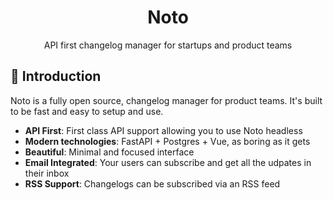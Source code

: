 <div align="center">

# Noto

  <p>API first changelog manager for startups and product teams</p>
</div>


## 👋 Introduction

Noto is a fully open source, changelog manager for product teams. It's built to be fast and easy to setup and use.

- **API First**: First class API support allowing you to use Noto headless
- **Modern technologies**: FastAPI + Postgres + Vue, as boring as it gets
- **Beautiful**: Minimal and focused interface
- **Email Integrated**: Your users can subscribe and get all the udpates in their inbox
- **RSS Support**: Changelogs can be subscribed via an RSS feed

